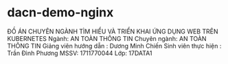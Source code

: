 # dacn-demo-nginx

ĐỒ ÁN CHUYÊN NGÀNH
TÌM HIỂU VÀ TRIỂN KHAI ỨNG DỤNG WEB
TRÊN KUBERNETES
Ngành:
AN TOÀN THÔNG TIN
Chuyên ngành: AN TOÀN THÔNG TIN
Giảng viên hướng dẫn : Dương Minh Chiến
Sinh viên thực hiện : Trần Đình Phương
MSSV: 1711770044 Lớp: 17DATA1
